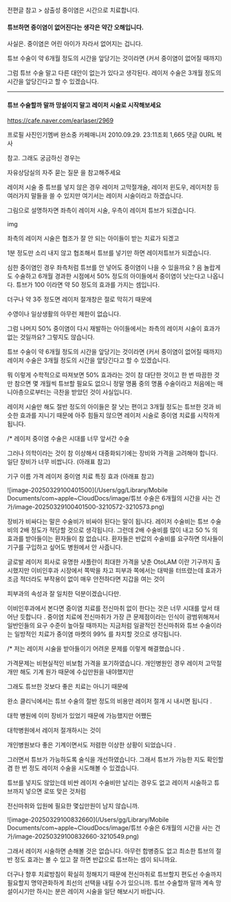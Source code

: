 
전편글 참고 \> 삼출성 중이염은 시간으로 치료합니다. 

#### 튜브하면 중이염이 없어진다는 생각은 약간 오해입니다.

사실은. 중이염은 어린  아이가 자라서 없어지는 겁니다. 



튜브 수술이 약 6개월 정도의 시간을 앞당기는 것이라면
(커서 중이염이 없어질 때까지)

그럼 튜브 수술 말고 다른 대안이 없는가 
있다고 생각된다. 
레이저 수술은 3개월 정도의 시간을 앞당긴다고 할 수 있겠습니다.





---



#### 튜브 수술할까 말까 망설이지 말고 레이저 시술로 시작해보세요

https://cafe.naver.com/earlaser/2969



프로필 사진인기멤버
완소중
카페매니저 
2010.09.29. 23:11조회 1,665
댓글 0URL 복사

참고. 그래도 궁금하신 경우는

자유상담실의 자주 묻는 질문 을 참고해주세요



레이저 시술 중 튜브를 넣지 않은 경우
레이저 고막절개술, 레이저 윈도우, 레이저창 등 여러가지 말들을 쓸 수 있지만
여기서는 레이저 시술이라고 하겠습니다. 

그림으로 설명하자면 좌측이 레이저 시술, 우측이 레이저 튜브가 되겠습니다.

img

좌측의 레이저 시술은 협조가 잘 안 되는 아이들이 받는 치료가 되겠고

1분 정도만 소리 내지 않고 협조해서  튜브를 넣기만 하면 레이저튜브가 되겠습니다.

심한 중이염인 경우 좌측처럼 튜브를 안 넣어도 중이염이 나을 수 있을까요 ?
음 놀랍게도 수술하고 6개월 경과한 시점에서 50% 정도의 아이들에서 중이염이 낫는다고 나옵니다.
튜브가 100 이라면 약 50 정도의 효과를 가지는 셈입니다.

더구나 약 3주 정도면 레이저 절개창은 절로 막히기 때문에

수영이나 일상생활의 아무런 제한이 없습니다. 

그럼 나머지 50% 중이염이 다시 재발하는 아이들에서는
좌측의 레이저 시술이 효과가 없는 것일까요?
그렇지도 않습니다.

튜브 수술이 약 6개월 정도의 시간을 앞당기는 것이라면
(커서 중이염이 없어질 때까지)
레이저 수술은 3개월 정도의 시간을 앞당긴다고 할 수 있겠습니다.

뭐 이렇게 수학적으로 따져보면 50% 효과라는 것이 참 대단한 것이고
한 번 따끔한 것만 참으면 몇 개월씩 튜브할 필요도 없으니
정말 명품 중의 명품 수술이라고 처음에는 매니아층으로부터는 극찬을 받았던 것이 사실입니다.

레이저 시술만 해도 절반 정도의 아이들은 잘 낫는 편이고
3개월 정도는 튜브한 것과 비슷한 효과를 지니기 때문에
아주 힘들지 않으면 레이저 시술로 중이염 치료를 시작하게 됩니다.


/\* 레이저 중이염 수술은 시대를 너무 앞서간 수술

그러나 의학이라는 것이 참 이상해서  대중화되기에는 장비와 가격을 고려해야 합니다.
일단 장비가 너무 비쌉니다. (아래표 참고)

 기구 이름 가격  레이저 중이염 치료 특징   효과
 (아래표 참고)


![image-20250329100401500](/Users/gg/Library/Mobile Documents/com\~apple\~CloudDocs/image/튜브 수술은 6개월의 시간을 사는 건가/image-20250329100401500-3210572-3210573.png)
			  

장비가 비싸다는 말은 수술비가 비싸야 된다는 말이 됩니다.
레이저 수술비는 튜브 수술비의 2배 정도가 적당할 것으로 생각됩니다.
그런데 2배 수술비를 많이 내고 50 % 의 효과를 받아들이는 환자들이 참 없습니다.
환자들은 반값의 수술비를 요구하면
의사들이 기구를 구입하고 싶어도 병원에서 안 사줍니다.

글로발 레이저 회사로 유명한 샤플란이 최대한 가격을 낮춘 OtoLAM 이란 기구까지 출시했지만
이비인후과 시장에서 쪽박을 차고
피부과 쪽에서는  대박을 터뜨렸는데
효과가 조금 적더라도 부작용이 없이 매우 안전하다면 지갑을 여는 것이

피부과의 속성과 잘 일치한 덕분이겠습니다만.

이비인후과에서 본다면
중이염 치료를 전신마취 없이 한다는 것은
너무 시대를  앞서 태어난 듯합니다 .
중이염 치료에 전신마취가 가장 큰 문제점이라는 인식이 광범위해져서
일반인들의 요구 수준이 높아질 때까지는
지금처럼 일괄적인 전신마취와 튜브 수술이라는 일방적인 치료가 중이염 마켓의 99% 를 차지할 것으로 생각됩니다.

/\* 저는 레이저 시술을 받아들이기 어려운 문제를 이렇게 해결했습니다 .

가격문제는 비현실적인 비보험 가격을 포기하였습니다.
개인병원인 경우 레이저 고막절개만 해도 기계 원가 때문에 수십만원을 내야했지만

그래도  튜브한 것보다 좋은 치료는 아니기 때문에

완소 클리닉에서는 튜브 수술의 절반 정도의 비용만 레이저 절개 시 내시면 됩니다 .

대학 병원에 이미 장비가 있었기 때문에 가능했지만 어쨌든

대학병원에서 레이저 절개하시는 것이

개인병원보다 좋은 기계이면서도 저렴한 이상한 상황이 되었습니다 .

그러면서 튜브가 가능하도록 술식을 개선하였습니다.
그래서 튜브가 가능한 지도 확인할 겸
한 번 정도 레이저 수술을 시도해볼 수 있겠습니다. 

튜브를 넣지도 않았는데 비싼 레이저 수술비만 날리는 경우도 없고
레이저 시술하고 튜브까지 넣으면 로또 맞은 것처럼

전신마취와 입원에 필요한 몇십만원이 남지 않습니까. 



 

![image-20250329100832660](/Users/gg/Library/Mobile Documents/com\~apple\~CloudDocs/image/튜브 수술은 6개월의 시간을 사는 건가/image-20250329100832660-3210549.png)

그래서  레이저 시술하면 손해볼 것은 없습니다.
아무런 합병증도 없고 최소한 튜브의 절반 정도 효과는 볼 수 있고
잘 하면 반값으로 튜브하는 셈이 되니까요.

더구나 향후 치료방침이 확실히 정해지기 때문에
전신마취로 튜브할지 편도선 수술까지 필요할지
명약관화하게 최선의 선택을 내릴 수가 있으니까.
튜브 수술할까 말까 계속 망설이시기만 하시는 분은
레이저 시술을 일단 해보시기 바랍니다.
